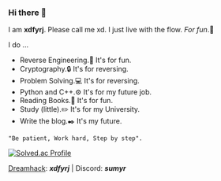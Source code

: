 ### Hi there 👋
I am **xdfyrj**. Please call me xd. 
I just live with the flow. _For fun_.🙂

I do ...
- Reverse Engineering.🔧 It's for fun.
- Cryptography.🔒 It's for reversing.
- Problem Solving.💻 It's for reversing.
- Python and C++.⚙️ It's for my future job.
- Reading Books.📕 It's for fun.
- Study (little).✏️ It's for my University.
- Write the blog.✒️ It's my future.

```
"Be patient, Work hard, Step by step".
```

[![Solved.ac Profile](http://mazassumnida.wtf/api/v2/generate_badge?boj=sumyr)](https://solved.ac/sumyr/)

[Dreamhack](https://dreamhack.io): _**xdfyrj**_  |  Discord: _**sumyr**_


<!--
**xdfyrj/xdfyrj** is a ✨ _special_ ✨ repository because its `README.md` (this file) appears on your GitHub profile.

Here are some ideas to get you started:

- 🔭 I’m currently working on ...
- 🌱 I’m currently learning ...
- 👯 I’m looking to collaborate on ...
- 🤔 I’m looking for help with ...
- 💬 Ask me about ...
- 📫 How to reach me: ...
- 😄 Pronouns: ...
- ⚡ Fun fact: ...
-->
